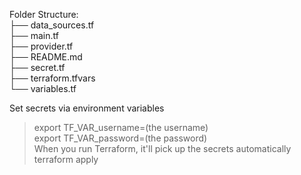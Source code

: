 Folder Structure: <br>
├── data_sources.tf  <br>
├── main.tf <br> 
├── provider.tf <br>
├── README.md <br>
├── secret.tf <br>
├── terraform.tfvars <br>
└── variables.tf <br>

Set secrets via environment variables <br>
>export TF_VAR_username=(the username) <br>
>export TF_VAR_password=(the password) <br>
When you run Terraform, it'll pick up the secrets automatically <br>
>terraform apply

